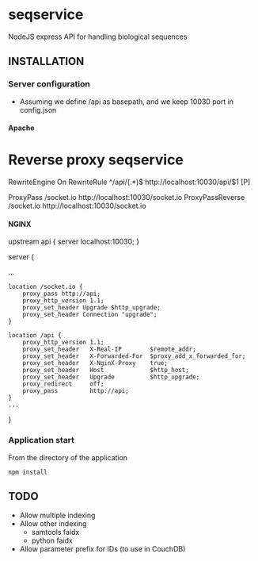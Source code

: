 # seqservice
NodeJS express API for handling biological sequences

## INSTALLATION

### Server configuration

* Assuming we define /api as basepath, and we keep 10030 port in config.json

#### Apache

# Reverse proxy seqservice
RewriteEngine On
RewriteRule ^/api/(.*)$ http://localhost:10030/api/$1 [P]

ProxyPass        /socket.io http://localhost:10030/socket.io
ProxyPassReverse /socket.io http://localhost:10030/socket.io


#### NGINX

upstream api {
    server localhost:10030;
}

server {

   ...


    location /socket.io {
        proxy_pass http://api;
        proxy_http_version 1.1;
        proxy_set_header Upgrade $http_upgrade;
        proxy_set_header Connection "upgrade";
    }

    location /api {
        proxy_http_version 1.1;
        proxy_set_header   X-Real-IP        $remote_addr;
        proxy_set_header   X-Forwarded-For  $proxy_add_x_forwarded_for;
        proxy_set_header   X-NginX-Proxy    true;
        proxy_set_header   Host             $http_host;
        proxy_set_header   Upgrade          $http_upgrade;
        proxy_redirect     off;
        proxy_pass         http://api;
    }
    ...

}


### Application start

From the directory of the application

	npm install





## TODO
* Allow multiple indexing
* Allow other indexing
	* samtools faidx
	* python faidx
* Allow parameter prefix for IDs (to use in CouchDB)
